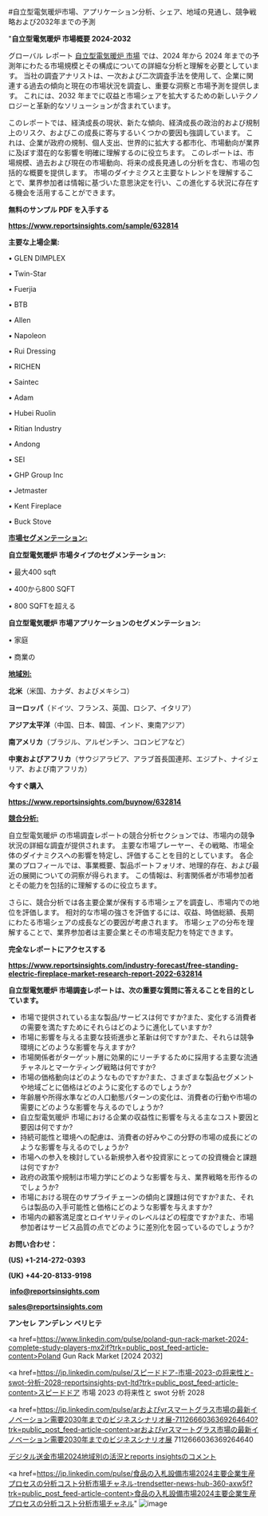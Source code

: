 #自立型電気暖炉市場、アプリケーション分析、シェア、地域の見通し、競争戦略および2032年までの予測

"<strong>自立型電気暖炉 市場概要 2024-2032</strong>

グローバル レポート <a href=https://www.reportsinsights.com/sample/632814>自立型電気暖炉 市場</a> では、2024 年から 2024 年までの予測年にわたる市場規模とその構成についての詳細な分析と理解を必要としています。 当社の調査アナリストは、一次および二次調査手法を使用して、企業に関連する過去の傾向と現在の市場状況を調査し、重要な洞察と市場予測を提供します。 これには、2032 年までに収益と市場シェアを拡大​​するための新しいテクノロジーと革新的なソリューションが含まれています。

このレポートでは、経済成長の現状、新たな傾向、経済成長の政治的および規制上のリスク、およびこの成長に寄与するいくつかの要因も強調しています。 これは、企業が政府の規制、個人支出、世界的に拡大する都市化、市場動向が業界に及ぼす潜在的な影響を明確に理解するのに役立ちます。 このレポートは、市場規模、過去および現在の市場動向、将来の成長見通しの分析を含む、市場の包括的な概要を提供します。 市場のダイナミクスと主要なトレンドを理解することで、業界参加者は情報に基づいた意思決定を行い、この進化する状況に存在する機会を活用することができます。

<strong><b>無料のサンプル PDF を入手する</b></strong>

<a href=https://www.reportsinsights.com/sample/632814><strong><u>https://www.reportsinsights.com/sample/632814</u></strong></a>

<strong>主要な上場企業:</strong>

• GLEN DIMPLEX

• Twin-Star

• Fuerjia

• BTB

• Allen

• Napoleon

• Rui Dressing

• RICHEN

• Saintec

• Adam

• Hubei Ruolin

• Ritian Industry

• Andong

• SEI

• GHP Group Inc

• Jetmaster

• Kent Fireplace

• Buck Stove

<strong><u>市場セグメンテーション</u></strong><strong><u>:</u></strong>

<strong>自立型電気暖炉 市場タイプのセグメンテーション:</strong>

• 最大400 sqft

• 400から800 SQFT

• 800 SQFTを超える

<strong>自立型電気暖炉 市場アプリケーションのセグメンテーション:</strong>

• 家庭

• 商業の

<strong><u>地域別</u></strong><strong><u>:</u></strong>

<strong>北米</strong>（米国、カナダ、およびメキシコ）

<strong>ヨーロッパ</strong>（ドイツ、フランス、英国、ロシア、イタリア）

<strong>アジア太平洋</strong>（中国、日本、韓国、インド、東南アジア）

<strong>南アメリカ</strong>（ブラジル、アルゼンチン、コロンビアなど）

<strong>中東およびアフリカ</strong>（サウジアラビア、アラブ首長国連邦、エジプト、ナイジェリア、および南アフリカ）

<strong>今すぐ購入</strong>

<a href=https://www.reportsinsights.com/buynow/632814><strong><u>https://www.reportsinsights.com/buynow/632814</u></strong></a>

<strong><u>競合分析:</u></strong>

自立型電気暖炉 の市場調査レポートの競合分析セクションでは、市場内の競争状況の詳細な調査が提供されます。 主要な市場プレーヤー、その戦略、市場全体のダイナミクスへの影響を特定し、評価することを目的としています。 各企業のプロフィールでは、事業概要、製品ポートフォリオ、地理的存在、および最近の展開についての洞察が得られます。 この情報は、利害関係者が市場参加者とその能力を包括的に理解するのに役立ちます。

さらに、競合分析では各主要企業が保有する市場シェアを調査し、市場内での地位を評価します。 相対的な市場の強さを評価するには、収益、時価総額、長期にわたる市場シェアの成長などの要因が考慮されます。 市場シェアの分布を理解することで、業界参加者は主要企業とその市場支配力を特定できます。

<strong>完全なレポートにアクセスする</strong>

<a href=https://www.reportsinsights.com/industry-forecast/free-standing-electric-fireplace-market-research-report-2022-632814><strong><u><b>https://www.reportsinsights.com/industry-forecast/free-standing-electric-fireplace-market-research-report-2022-632814</b></u></strong></a>

<strong><b>自立型電気暖炉 市場調査レポートは、次の重要な質問に答えることを目的としています。</b></strong>
<ul>
  <li>市場で提供されている主な製品/サービスは何ですか?また、変化する消費者の需要を満たすためにそれらはどのように進化していますか?</li>
  <li>市場に影響を与える主要な技術進歩と革新は何ですか?また、それらは競争環境にどのような影響を与えますか?</li>
  <li>市場関係者がターゲット層に効果的にリーチするために採用する主要な流通チャネルとマーケティング戦略は何ですか?</li>
  <li>市場の価格動向はどのようなものですか?また、さまざまな製品セグメントや地域ごとに価格はどのように変化するのでしょうか?</li>
  <li>年齢層や所得水準などの人口動態パターンの変化は、消費者の行動や市場の需要にどのような影響を与えるのでしょうか?</li>
  <li>自立型電気暖炉 市場における企業の収益性に影響を与える主なコスト要因と要因は何ですか?</li>
  <li>持続可能性と環境への配慮は、消費者の好みやこの分野の市場の成長にどのような影響を与えるのでしょうか?</li>
  <li>市場への参入を検討している新規参入者や投資家にとっての投資機会と課題は何ですか?</li>
  <li>政府の政策や規制は市場力学にどのような影響を与え、業界戦略を形作るのでしょうか?</li>
  <li>市場における現在のサプライチェーンの傾向と課題は何ですか?また、それらは製品の入手可能性と価格にどのような影響を与えますか?</li>
  <li>市場内の顧客満足度とロイヤリティのレベルはどの程度ですか?また、市場参加者はサービス品質の点でどのように差別化を図っているのでしょうか?</li>
</ul>
<strong>お問い合わせ：</strong>

<strong>(US) +1-214-272-0393</strong>

<strong>(UK) +44-20-8133-9198</strong>

<strong> </strong><a href=info@reportsinsights.com><strong><u>info@reportsinsights.com</u></strong></a>

<a href=sales@reportsinsights.com><strong><u>sales@reportsinsights.com</u></strong></a>

<strong>アンセレ アンデレン ベリヒテ</strong>

<a href=https://www.linkedin.com/pulse/poland-gun-rack-market-2024-complete-study-players-mx2if?trk=public_post_feed-article-content>Poland Gun Rack Market [2024 2032]</a>

<a href=https://jp.linkedin.com/pulse/スピードドア-市場-2023-の将来性と-swot-分析-2028-reportsinsights-pvt-ltd?trk=public_post_feed-article-content>スピードドア 市場 2023 の将来性と swot 分析 2028</a>

<a href=https://jp.linkedin.com/pulse/arおよびvrスマートグラス市場の最新イノベーション需要2030年までのビジネスシナリオ展-7112666036369264640?trk=public_post_feed-article-content>arおよびvrスマートグラス市場の最新イノベーション需要2030年までのビジネスシナリオ展 7112666036369264640</a>

<a href=https://www.linkedin.com/pulse/デジタル送金市場2024地域別の活況とreports-insightsのコメント-reports-insights-expert-qcvhf/>デジタル送金市場2024地域別の活況とreports insightsのコメント</a>

<a href=https://jp.linkedin.com/pulse/食品の入札設備市場2024主要企業生産プロセスの分析コスト分析市場チャネル-trendsetter-news-hub-360-axw5f?trk=public_post_feed-article-content>食品の入札設備市場2024主要企業生産プロセスの分析コスト分析市場チャネル</a>"
![image](https://github.com/aanak123/RIMarketer1/assets/158471119/b810ee93-6691-44a1-a9fa-dadf23a82425)
